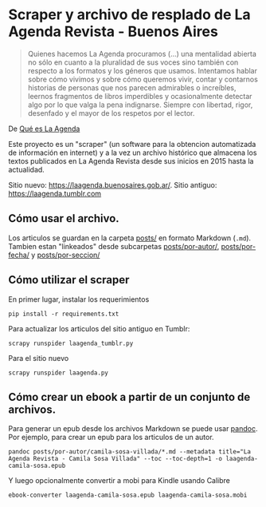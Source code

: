 # Scraper y archivo de resplado de La Agenda Revista - Buenos Aires

> Quienes hacemos La Agenda procuramos (...) una mentalidad abierta no sólo en cuanto a la pluralidad de sus voces sino también con respecto a los formatos y los géneros que usamos. Intentamos hablar sobre cómo vivimos y sobre cómo queremos vivir, contar y contarnos historias de personas que nos parecen admirables o increíbles, leernos fragmentos de libros imperdibles y ocasionalmente detectar algo por lo que valga la pena indignarse. Siempre con libertad, rigor, desenfado y el mayor de los respetos por el lector.

De [Qué es La Agenda](https://laagenda.buenosaires.gob.ar/contenido/5137-que-es-la-agenda?origin=Qu%C3%A9%20es%20La%20Agenda)


Este proyecto es un "scraper" (un software para la obtencion automatizada de información en internet) y a la vez un archivo histórico que almacena los textos publicados en La Agenda Revista desde sus inicios en 2015 hasta la actualidad. 



Sitio nuevo: https://laagenda.buenosaires.gob.ar/. Sitio antiguo: https://laagenda.tumblr.com


## Cómo usar el archivo. 

Los articulos se guardan en la carpeta [posts/](https://github.com/mgaitan/laagenda-scraper/tree/main/posts/por-autor) en formato Markdown (`.md`). 
Tambien estan "linkeados" desde subcarpetas [posts/por-autor/](https://github.com/mgaitan/laagenda-scraper/tree/main/posts/por-autor), [posts/por-fecha/](https://github.com/mgaitan/laagenda-scraper/tree/main/posts/por-fecha) y [posts/por-seccion/](https://github.com/mgaitan/laagenda-scraper/tree/main/posts/por-seccion)


## Cómo utilizar el scraper

En primer lugar, instalar los requerimientos

```
pip install -r requirements.txt
```

Para actualizar los articulos del sitio antiguo en Tumblr:

```
scrapy runspider laagenda_tumblr.py
```

Para el sitio nuevo

```
scrapy runspider laagenda.py
```

## Cómo crear un ebook a partir de un conjunto de archivos. 

Para generar un epub desde los archivos Markdown se puede usar [pandoc](https://pandoc.org/). 
Por ejemplo, para crear un epub para los articulos de un autor. 


```
pandoc posts/por-autor/camila-sosa-villada/*.md --metadata title="La Agenda Revista - Camila Sosa Villada" --toc --toc-depth=1 -o laagenda-camila-sosa.epub
```

Y luego opcionalmente convertir a mobi para Kindle usando Calibre

```
ebook-converter laagenda-camila-sosa.epub laagenda-camila-sosa.mobi
```
